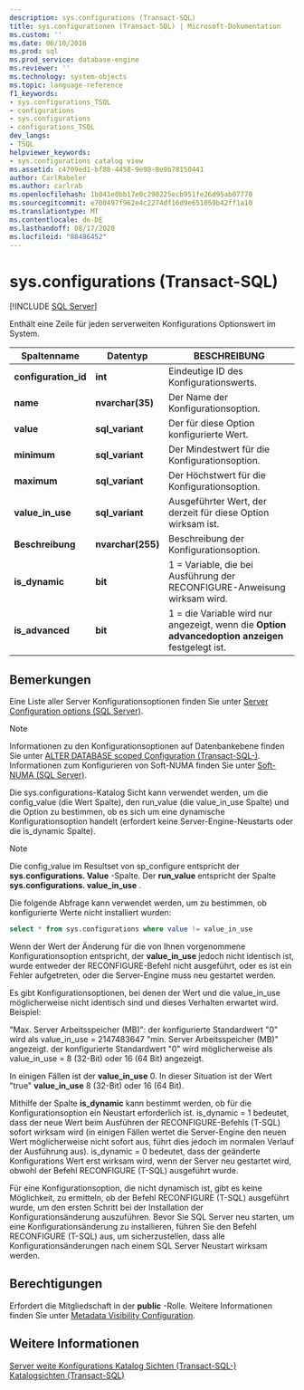 ```yaml
---
description: sys.configurations (Transact-SQL)
title: sys.configurationen (Transact-SQL) | Microsoft-Dokumentation
ms.custom: ''
ms.date: 06/10/2016
ms.prod: sql
ms.prod_service: database-engine
ms.reviewer: ''
ms.technology: system-objects
ms.topic: language-reference
f1_keywords:
- sys.configurations_TSQL
- configurations
- sys.configurations
- configurations_TSQL
dev_langs:
- TSQL
helpviewer_keywords:
- sys.configurations catalog view
ms.assetid: c4709ed1-bf88-4458-9e98-8e9b78150441
author: CarlRabeler
ms.author: carlrab
ms.openlocfilehash: 1b041e0bb17e0c290225ecb951fe26d95ab07770
ms.sourcegitcommit: e700497f962e4c2274df16d9e651059b42ff1a10
ms.translationtype: MT
ms.contentlocale: de-DE
ms.lasthandoff: 08/17/2020
ms.locfileid: "88486452"
---
```

# <a name="sysconfigurations-transact-sql"></a>sys.configurations (Transact-SQL)
[!INCLUDE [SQL Server](../../includes/applies-to-version/sqlserver.md)]

  Enthält eine Zeile für jeden serverweiten Konfigurations Optionswert im System.  

|Spaltenname|Datentyp|BESCHREIBUNG|  
|-----------------|---------------|-----------------|  
|**configuration_id**|**int**|Eindeutige ID des Konfigurationswerts.|  
|**name**|**nvarchar(35)**|Der Name der Konfigurationsoption.|  
|**value**|**sql_variant**|Der für diese Option konfigurierte Wert.|  
|**minimum**|**sql_variant**|Der Mindestwert für die Konfigurationsoption.|  
|**maximum**|**sql_variant**|Der Höchstwert für die Konfigurationsoption.|  
|**value_in_use**|**sql_variant**|Ausgeführter Wert, der derzeit für diese Option wirksam ist.|  
|**Beschreibung**|**nvarchar(255)**|Beschreibung der Konfigurationsoption.|  
|**is_dynamic**|**bit**|1 = Variable, die bei Ausführung der RECONFIGURE-Anweisung wirksam wird.|  
|**is_advanced**|**bit**|1 = die Variable wird nur angezeigt, wenn die **Option advancedoption anzeigen** festgelegt ist.|  
  
 ## <a name="remarks"></a>Bemerkungen
  Eine Liste aller Server Konfigurationsoptionen finden Sie unter [Server Configuration options &#40;SQL Server&#41;](../../database-engine/configure-windows/server-configuration-options-sql-server.md).  
  
> [!NOTE]  
>  Informationen zu den Konfigurationsoptionen auf Datenbankebene finden Sie unter [ALTER DATABASE scoped Configuration &#40;Transact-SQL-&#41;](../../t-sql/statements/alter-database-scoped-configuration-transact-sql.md). Informationen zum Konfigurieren von Soft-NUMA finden Sie unter [Soft-NUMA &#40;SQL Server&#41;](../../database-engine/configure-windows/soft-numa-sql-server.md).  
 
Die sys.configurations-Katalog Sicht kann verwendet werden, um die config_value (die Wert Spalte), den run_value (die value_in_use Spalte) und die Option zu bestimmen, ob es sich um eine dynamische Konfigurationsoption handelt (erfordert keine Server-Engine-Neustarts oder die is_dynamic Spalte).

> [!NOTE]
> Die config_value im Resultset von sp_configure entspricht der **sys.configurations. Value** -Spalte. Der **run_value** entspricht der Spalte **sys.configurations. value_in_use** .

Die folgende Abfrage kann verwendet werden, um zu bestimmen, ob konfigurierte Werte nicht installiert wurden:

```SQL
select * from sys.configurations where value != value_in_use
```

Wenn der Wert der Änderung für die von Ihnen vorgenommene Konfigurationsoption entspricht, der **value_in_use** jedoch nicht identisch ist, wurde entweder der RECONFIGURE-Befehl nicht ausgeführt, oder es ist ein Fehler aufgetreten, oder die Server-Engine muss neu gestartet werden.

Es gibt Konfigurationsoptionen, bei denen der Wert und die value_in_use möglicherweise nicht identisch sind und dieses Verhalten erwartet wird. Beispiel:

"Max. Server Arbeitsspeicher (MB)": der konfigurierte Standardwert "0" wird als value_in_use = 2147483647 "min. Server Arbeitsspeicher (MB)" angezeigt. der konfigurierte Standardwert "0" wird möglicherweise als value_in_use = 8 (32-Bit) oder 16 (64 Bit) angezeigt. 

In einigen Fällen ist der **value_in_use** 0. In dieser Situation ist der Wert "true" **value_in_use** 8 (32-Bit) oder 16 (64 Bit).

Mithilfe der Spalte **is_dynamic** kann bestimmt werden, ob für die Konfigurationsoption ein Neustart erforderlich ist. is_dynamic = 1 bedeutet, dass der neue Wert beim Ausführen der RECONFIGURE-Befehls (T-SQL) sofort wirksam wird (in einigen Fällen wertet die Server-Engine den neuen Wert möglicherweise nicht sofort aus, führt dies jedoch im normalen Verlauf der Ausführung aus). is_dynamic = 0 bedeutet, dass der geänderte Konfigurations Wert erst wirksam wird, wenn der Server neu gestartet wird, obwohl der Befehl RECONFIGURE (T-SQL) ausgeführt wurde.

Für eine Konfigurationsoption, die nicht dynamisch ist, gibt es keine Möglichkeit, zu ermitteln, ob der Befehl RECONFIGURE (T-SQL) ausgeführt wurde, um den ersten Schritt bei der Installation der Konfigurationsänderung auszuführen. Bevor Sie SQL Server neu starten, um eine Konfigurationsänderung zu installieren, führen Sie den Befehl RECONFIGURE (T-SQL) aus, um sicherzustellen, dass alle Konfigurationsänderungen nach einem SQL Server Neustart wirksam werden. 
 
 
## <a name="permissions"></a>Berechtigungen  
 Erfordert die Mitgliedschaft in der **public** -Rolle. Weitere Informationen finden Sie unter [Metadata Visibility Configuration](../../relational-databases/security/metadata-visibility-configuration.md).  
  
## <a name="see-also"></a>Weitere Informationen  
 [Server weite Konfigurations Katalog Sichten &#40;Transact-SQL-&#41;](../../relational-databases/system-catalog-views/server-wide-configuration-catalog-views-transact-sql.md)   
 [Katalogsichten &#40;Transact-SQL&#41;](../../relational-databases/system-catalog-views/catalog-views-transact-sql.md)  
  
  

